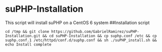 # suPHP-Installation
This script will install suPHP on a CentOS 6 system
##Installation script
```
cd /tmp && git clone https://github.com/GabrielRamirez/suPHP-Installation.git && cd suPHP-Installation && cp suphp.conf /etc && cp suphp.conf.1 /etc/httpd/conf.d/suphp.conf && sh ./suPHP_install.sh && echo Install complete
```
